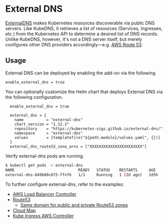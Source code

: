# External DNS

[ExternalDNS](https://github.com/kubernetes-sigs/external-dns) makes Kubernetes resources discoverable via public DNS servers. Like KubeDNS, it retrieves a list of resources (Services, Ingresses, etc.) from the Kubernetes API to determine a desired list of DNS records. Unlike KubeDNS, however, it's not a DNS server itself, but merely configures other DNS providers accordingly—e.g. [AWS Route 53](https://aws.amazon.com/route53/).

## Usage

External DNS can be deployed by enabling the add-on via the following.

```hcl
enable_external_dns = true
```

You can optionally customize the Helm chart that deploys External DNS via the following configuration.

```hcl
  enable_external_dns = true

  external_dns = {
    name          = "external-dns"
    chart_version = "1.12.2"
    repository    = "https://kubernetes-sigs.github.io/external-dns/"
    namespace     = "external-dns"
    values        = [templatefile("${path.module}/values.yaml", {})]
  }
  external_dns_route53_zone_arns = ["XXXXXXXXXXXXXXXXXXXXXXX"]
```

Verify external-dns pods are running.

```sh
$ kubectl get pods -n external-dns
NAME                            READY   STATUS    RESTARTS     AGE
external-dns-849b89c675-ffnf6   1/1     Running   1 (2d ago)   2d5h
```

To further configure external-dns, refer to the examples:

* [AWS Load Balancer Controller](https://github.com/kubernetes-sigs/external-dns/blob/master/docs/tutorials/aws-load-balancer-controller.md)
* [Route53](docs/tutorials/aws.md)
    * [Same domain for public and private Route53 zones](https://github.com/kubernetes-sigs/external-dns/blob/master/docs/tutorials/public-private-route53.md)
* [Cloud Map](https://github.com/kubernetes-sigs/external-dns/blob/master/docs/tutorials/aws-sd.md)
* [Kube Ingress AWS Controller](https://github.com/kubernetes-sigs/external-dns/blob/master/docs/tutorials/kube-ingress-aws.md)
